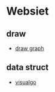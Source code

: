 # Websiet

## draw

- [draw graph](https://csacademy.com/app/graph_editor/)

## data struct
- [visualgo](https://visualgo.net/zh)

